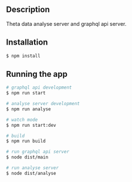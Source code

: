 ## Description
Theta data analyse server and graphql api server.

## Installation

```bash
$ npm install
```

## Running the app

```bash
# graphql api development
$ npm run start

# analyse server development
$ npm run analyse

# watch mode
$ npm run start:dev

# build
$ npm run build

# run graphql api server
$ node dist/main

# run analyse server
$ node dist/analyse



```